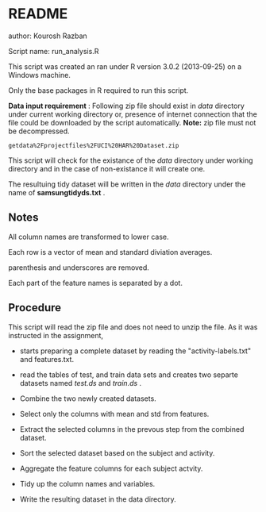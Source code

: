 README
===========================================================

author: Kourosh Razban

Script name: run_analysis.R 
 

This script was created an ran under R version 3.0.2 (2013-09-25)
on a Windows machine. 

Only the base packages in R required to run this script. 

**Data input requirement** : Following zip file should exist in _data_ directory under current working directory or, presence of internet connection that the file could be downloaded by the script automatically. **Note:** zip file must not be decompressed. 


```
getdata%2Fprojectfiles%2FUCI%20HAR%20Dataset.zip

```
This script will check for the existance of the _data_ directory under working directory and in the case of non-existance it will create one.

The resultuing tidy dataset will be written in the _data_ directory under the name of 
__samsungtidyds.txt__ .

Notes
--------
All column names are transformed to lower case.

Each row is a vector of mean and standard diviation averages.

parenthesis and underscores are removed.

Each part of the feature names is separated by a dot.




## Procedure

This script will read the zip file and does not need  to unzip the file. As it was instructed in the assignment, 

* starts preparing a complete dataset by reading the "activity-labels.txt" and features.txt.

* read the tables of test, and train data sets and creates two separte datasets named _test.ds_ and _train.ds_ .

* Combine the two newly created datasets.

* Select only the columns with mean and std from features.

* Extract the selected columns in the prevous step from the combined dataset.

* Sort the selected dataset based on the subject and activity.

* Aggregate the feature columns for each subject actvity.

* Tidy up the column names and variables.

* Write the resulting dataset in the data directory.